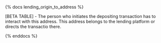 {% docs lending_origin_to_address %}

[BETA TABLE] - The person who initiates the depositing transaction has to interact with this address. This address belongs to the lending platform or directs the transactio there.  

{% enddocs %}